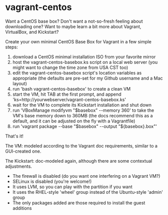 vagrant-centos
==============

Want a CentOS base box?  Don't want a not-so-fresh feeling about downloading one?
Want to maybe learn a bit more about Vagrant, VirtualBox, and Kickstart?

Create your own minimal CentOS Base Box for Vagrant in a few simple steps:

1) download a CentOS minimal installation ISO from your favorite mirror
2) host the vagrant-centos-basebox.ks script on a local web server
   (you might want to change the time zone from USA CST too)
3) edit the vagrant-centos-basebox script's location variables as appropriate
   (the defaults are pre-set for my Github username and a Mac layout)
4) run 'bash vagrant-centos-basebox' to create a clean VM
5) start the VM, hit TAB at the first prompt, and append 'ks=http://yourwebserver/vagrant-centos-basebox.ks'
6) wait for the VM to complete its Kickstart installation and shut down
7) run 'VBoxManage modifyvm "$basebox" --memory 360' to take the VM's base memory down to 360MB 
   (the docs recommend this as a default, and it can be adjusted on the fly with a Vagrantfile)
8) run 'vagrant package --base "$basebox" --output "${basebox}.box"'

That's it!

The VM: modeled according to the Vagrant doc requirements, similar to a GUI-created one.

The Kickstart: doc-modeled again, although there are some contextual adjustments.
 - The firewall is disabled (do you want one interfering on a Vagrant VM?)
 - SELinux is disabled (you're welcome!)
 - It uses LVM, so you can play with the partition if you want
 - It uses the RHEL-style 'wheel' group instead of the Ubuntu-style 'admin' group
 - The only packages added are those required to install the guest additions  
